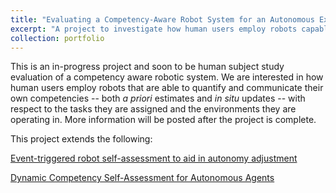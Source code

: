 ```yaml
---
title: "Evaluating a Competency-Aware Robot System for an Autonomous Exploration Mission"
excerpt: "A project to investigate how human users employ robots capable of quantifying, communicating, and updating estimates of their competency."
collection: portfolio
---
```


This is an in-progress project and soon to be human subject study evaluation of a competency aware robotic system. We
are interested in how human users employ robots that are able to quantify and communicate their own competencies --
both <i>a priori</i> estimates and <i>in situ</i> updates -- with respect to the tasks they are assigned and the
environments they are operating in. More information will be posted after the project is complete.

This project extends the following:

[Event-triggered robot self-assessment to aid in autonomy adjustment](https://www.frontiersin.org/articles/10.3389/frobt.2023.1294533/full)

[Dynamic Competency Self-Assessment for Autonomous Agents](https://arxiv.org/abs/2303.01646)

